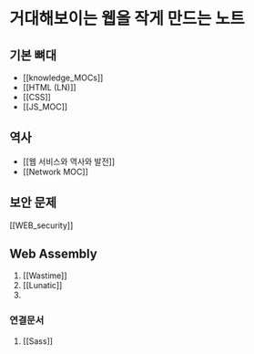 # 거대해보이는 웹을 작게 만드는 노트

## 기본 뼈대

- [[knowledge_MOCs]]
- [[HTML (LN)]]
- [[CSS]]
- [[JS_MOC]]

## 역사

- [[웹 서비스와 역사와 발전]]
- [[Network MOC]]

## 보안 문제

[[WEB_security]]

## Web Assembly

1. [[Wastime]]
2. [[Lunatic]]
3.

### 연결문서

1. [[Sass]]

